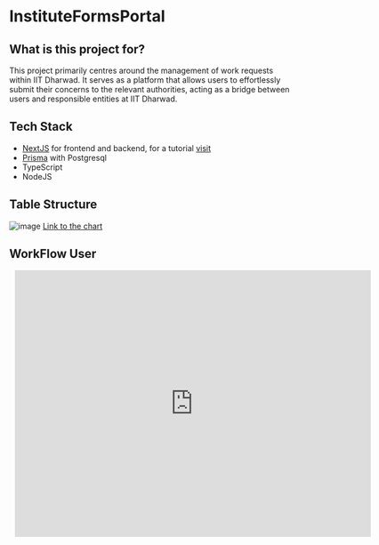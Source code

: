 # InstituteFormsPortal

## What is this project for?

This project primarily centres around the management of work requests within IIT Dharwad. 
It serves as a platform that allows users to effortlessly submit their concerns to the 
relevant authorities, acting as a bridge between users and responsible entities at IIT Dharwad.

## Tech Stack
- [NextJS](https://nextjs.org/) for frontend and backend, for a tutorial [visit](https://www.youtube.com/watch?v=wm5gMKuwSYk)
- [Prisma](https://www.prisma.io/) with Postgresql
- TypeScript
- NodeJS
## Table Structure
![image](https://github.com/oss2019/InstituteFormsPortal/assets/100220049/2f77cefe-fff2-4f3b-880b-f1a2a38eb502)
[Link to the chart](https://dbdiagram.io/d/Institue-Forms-Project-Table-Structure-651301a9ffbf5169f089f3b0)

## WorkFlow User
<div style="width: 640px; height: 480px; margin: 10px; position: relative;"><iframe allowfullscreen frameborder="0" style="width:640px; height:480px" src="https://lucid.app/documents/embedded/27ecce2d-134e-4d18-b4e4-1080c1a9ed97" id="L7xytjj99h3g"></iframe></div>
